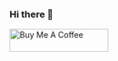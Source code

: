 ### Hi there 👋

 <!--
 **emihhorn/emihhorn** is a ✨ _special_ ✨ repository because its `README.md` (this file) appears on your GitHub profile.

 Here are some ideas to get you started:

 - 🔭 I’m currently working on ...
 - 🌱 I’m currently learning ...
 - 👯 I’m looking to collaborate on ...
 - 🤔 I’m looking for help with ...
 - 💬 Ask me about ...
 - 📫 How to reach me: ...
 - 😄 Pronouns: ...
 - ⚡ Fun fact: ...
 -->

<a href="https://www.buymeacoffee.com/emihhorn" target="_blank"><img src="https://cdn.buymeacoffee.com/buttons/default-violet.png" alt="Buy Me A Coffee" height="41" width="174"></a>

